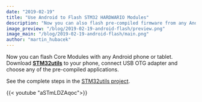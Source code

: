 ```yaml
---
date: "2019-02-19"
title: "Use Android to Flash STM32 HARDWARIO Modules"
description: "Now you can also flash pre-compiled firmware from any Android device with OTG USB support."
image_preview: "/blog/2019-02-19-android-flash/preview.png"
image_main: "/blog/2019-02-19-android-flash/main.png"
author: "martin_hubacek"
---
```


Now you can flash Core Modules with any Android phone or tablet. Download [**STM32utils**](https://play.google.com/store/apps/details?id=com.martinloren.stm32utils&hl=cs) to your phone, connect USB OTG adapter and choose any of the pre-compiled applications.

See the complete steps in the [STM32utils project](https://www.hackster.io/hubmartin/use-android-to-flash-stm32-bigclown-modules-3e03ee).

{{< youtube "aSTmLDZAqoc">}}
